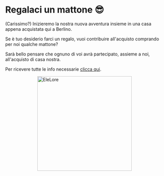 # Regalaci un mattone :sunglasses:

(Carissimo?) Inizieremo la nostra nuova avventura insieme in una casa appena acquistata qui a Berlino. 

Se è tuo desiderio farci un regalo, vuoi contribuire all'acquisto comprando per noi qualche mattone? 

Sarà bello pensare che ognuno di voi avrà partecipato, assieme a noi, all'acquisto di casa nostra.

Per ricevere tutte le info necessarie [clicca qui](https://forms.gle/cRmPxPPWfQF7yaCc7).

<img src="../images/elelore.jpg" alt="EleLore" style="display: block; margin:0 auto;" width="300"/>